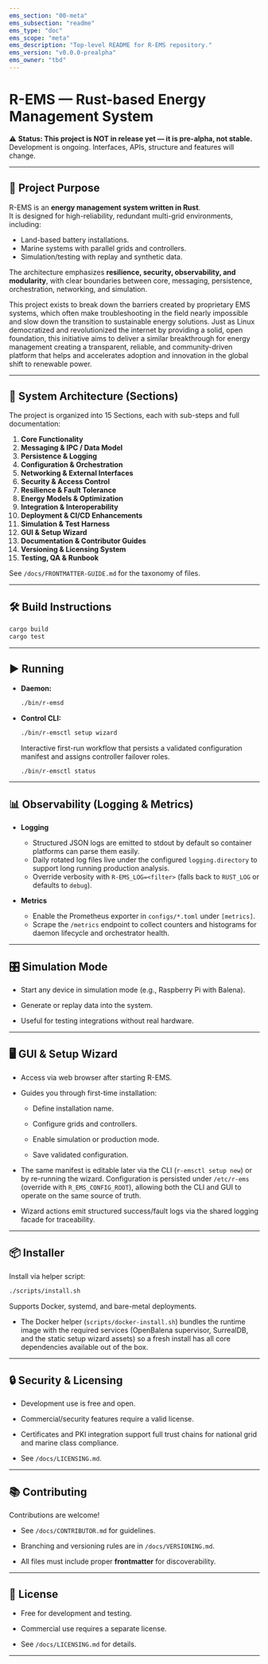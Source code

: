 ```yaml
---
ems_section: "00-meta"
ems_subsection: "readme"
ems_type: "doc"
ems_scope: "meta"
ems_description: "Top-level README for R-EMS repository."
ems_version: "v0.0.0-prealpha"
ems_owner: "tbd"
---
```


# R-EMS — Rust-based Energy Management System

⚠️ **Status: This project is NOT in release yet — it is pre-alpha, not stable.**  
Development is ongoing. Interfaces, APIs, structure and features will change.

---

## 📖 Project Purpose
R-EMS is an **energy management system written in Rust**.  
It is designed for high-reliability, redundant multi-grid environments, including:  
- Land-based battery installations.  
- Marine systems with parallel grids and controllers.  
- Simulation/testing with replay and synthetic data.  

The architecture emphasizes **resilience, security, observability, and modularity**, with clear boundaries between core, messaging, persistence, orchestration, networking, and simulation.

This project exists to break down the barriers created by proprietary EMS systems, which often make troubleshooting in the field nearly impossible and slow down the transition to sustainable energy solutions. Just as Linux democratized and revolutionized the internet by providing a solid, open foundation, this initiative aims to deliver a similar breakthrough for energy management creating a transparent, reliable, and community-driven platform that helps and accelerates adoption and innovation in the global shift to renewable power.

---

## 🧩 System Architecture (Sections)

The project is organized into 15 Sections, each with sub-steps and full documentation:

1. **Core Functionality**  
2. **Messaging & IPC / Data Model**  
3. **Persistence & Logging**  
4. **Configuration & Orchestration**  
5. **Networking & External Interfaces**  
6. **Security & Access Control**  
7. **Resilience & Fault Tolerance**  
8. **Energy Models & Optimization**  
9. **Integration & Interoperability**  
10. **Deployment & CI/CD Enhancements**  
11. **Simulation & Test Harness**  
12. **GUI & Setup Wizard**  
13. **Documentation & Contributor Guides**  
14. **Versioning & Licensing System**  
15. **Testing, QA & Runbook**

See `/docs/FRONTMATTER-GUIDE.md` for the taxonomy of files.

---

## 🛠️ Build Instructions
```bash
cargo build
cargo test
```

---

## ▶️ Running

- **Daemon:**
    
    ```bash
    ./bin/r-emsd
    ```
    
- **Control CLI:**

    ```bash
    ./bin/r-emsctl setup wizard
    ```

    Interactive first-run workflow that persists a validated configuration
    manifest and assigns controller failover roles.

    ```bash
    ./bin/r-emsctl status
    ```

---

## 📊 Observability (Logging & Metrics)

- **Logging**
  - Structured JSON logs are emitted to stdout by default so container platforms can parse them easily.
  - Daily rotated log files live under the configured `logging.directory` to support long running production analysis.
  - Override verbosity with `R-EMS_LOG=<filter>` (falls back to `RUST_LOG` or defaults to `debug`).

- **Metrics**
  - Enable the Prometheus exporter in `configs/*.toml` under `[metrics]`.
  - Scrape the `/metrics` endpoint to collect counters and histograms for daemon lifecycle and orchestrator health.

---

## 🎛️ Simulation Mode

- Start any device in simulation mode (e.g., Raspberry Pi with Balena).
    
- Generate or replay data into the system.
    
- Useful for testing integrations without real hardware.
    

---

## 🖥️ GUI & Setup Wizard

- Access via web browser after starting R-EMS.
    
- Guides you through first-time installation:

    - Define installation name.

    - Configure grids and controllers.

    - Enable simulation or production mode.

    - Save validated configuration.

- The same manifest is editable later via the CLI (`r-emsctl setup new`)
  or by re-running the wizard. Configuration is persisted under
  `/etc/r-ems` (override with `R_EMS_CONFIG_ROOT`), allowing both the CLI
  and GUI to operate on the same source of truth.
- Wizard actions emit structured success/fault logs via the shared
  logging facade for traceability.
        

---

## 📦 Installer

Install via helper script:

```bash
./scripts/install.sh
```

Supports Docker, systemd, and bare-metal deployments.

- The Docker helper (`scripts/docker-install.sh`) bundles the runtime
  image with the required services (OpenBalena supervisor, SurrealDB, and
  the static setup wizard assets) so a fresh install has all core
  dependencies available out of the box.

---

## 🔒 Security & Licensing

- Development use is free and open.
    
- Commercial/security features require a valid license.
    
- Certificates and PKI integration support full trust chains for national grid and marine class compliance.
    
- See `/docs/LICENSING.md`.
    

---

## 📚 Contributing

Contributions are welcome!

- See `/docs/CONTRIBUTOR.md` for guidelines.
    
- Branching and versioning rules are in `/docs/VERSIONING.md`.
    
- All files must include proper **frontmatter** for discoverability.
    

---

## 📜 License

- Free for development and testing.
    
- Commercial use requires a separate license.
    
- See `/docs/LICENSING.md` for details.
    

---

```
